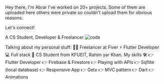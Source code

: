 Hey there, I'm Abrar 
I've worked on 20+ projects. Some of them are uploaded here others were private so couldn't upload them for obvious reasons.

Let's connect!
      
A CS Student, Developer & Freelancer
![code](https://user-images.githubusercontent.com/84737324/141446986-e7d64c48-fe37-4940-b3bc-aa148e2bb6bf.gif)


Talking about my personal stuff:
🙋‍♂️ Freelancer at Fiver
⚡ Flutter Developer
💻 Full stack
📑 CS Student from KFUEIT, Rahim yar Khan.
My skills 🛠
👉 Flutter Developer
👉 Firebase & Firestore
👉 Playing with APIs
👉 Sqflite (local database)
👉 Responsive App
👉 Getx
👉 MVC pattern
👉 Dart
👉 Animations




